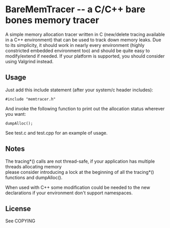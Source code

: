 # BareMemTracer -- a C/C++ bare bones memory tracer

A simple memory allocation tracer written in C (new/delete tracing available in a C++ environment) 
that can be used to track down memory leaks. Due to its simplicity, it should work in nearly every
environment (highly constricted embedded environment too) and should be quite easy to modify/extend 
if needed.
If your platform is supported, you should consider using Valgrind instead.


## Usage

Just add this include statement (after your system/c header includes):

	#include "memtracer.h" 

And invoke the following function to print out the allocation status wherever you want:

	dumpAlloc();

See test.c and test.cpp for an example of usage.


## Notes

The tracing*() calls are not thread-safe, if your application has multiple threads allocating memory        
please consider introducing a lock at the beginning of all the tracing*() functions and dumpAlloc().

When used with C++ some modification could be needed to the new declarations if your environment don't 
support namespaces. 


## License

See COPYING
